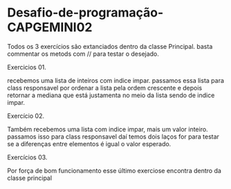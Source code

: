 # Desafio-de-programação-CAPGEMINI02
Todos os 3 exercícios são extanciados dentro da classe Principal. basta commentar os metods
com // para testar o desejado. 

Exercicios 01.

recebemos uma lista de inteiros com indice impar. passamos essa lista para class responsavel
por ordenar a lista pela ordem crescente e depois retornar a mediana que está justamenta 
no meio da lista sendo de indice impar. 

Exercício 02.

Também recebemos uma lista com indice impar, mais um valor inteiro. passamos isso para class responsavel
daí temos dois laços for para testar se a diferenças entre elementos é igual o valor esperado.

Exercícios 03.

Por força de bom funcionamento esse último exerciose encontra dentro da classe principal
